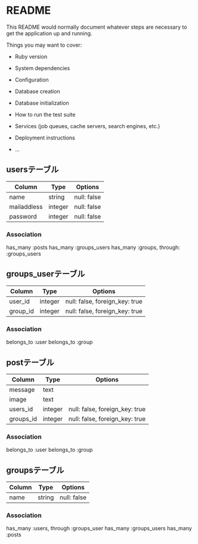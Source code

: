# README

This README would normally document whatever steps are necessary to get the
application up and running.

Things you may want to cover:

* Ruby version

* System dependencies

* Configuration

* Database creation

* Database initialization

* How to run the test suite

* Services (job queues, cache servers, search engines, etc.)

* Deployment instructions

* ...

## usersテーブル
|Column|Type|Options|
|------|----|-------|
|name|string|null: false|
|mailaddless|integer|null: false|
|password|integer|null: false|

### Association
has_many :posts
has_many :groups_users
has_many :groups, through: :groups_users

## groups_userテーブル

|Column|Type|Options|
|------|----|-------|
|user_id|integer|null: false, foreign_key: true|
|group_id|integer|null: false, foreign_key: true|

### Association
belongs_to :user
belongs_to :group


## postテーブル

|Column|Type|Options|
|------|----|-------|
|message|text|
|image|text|
|users_id|integer|null: false, foreign_key: true|
|groups_id|integer|null: false, foreign_key: true|

### Association
belongs_to :user
belongs_to :group

## groupsテーブル

|Column|Type|Options|
|------|----|-------|
|name|string|null: false|


### Association
has_many :users, through :groups_user
has_many :groups_users
has_many :posts
